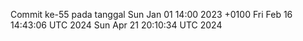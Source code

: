 Commit ke-55 pada tanggal Sun Jan 01 14:00 2023 +0100
Fri Feb 16 14:43:06 UTC 2024
Sun Apr 21 20:10:34 UTC 2024

